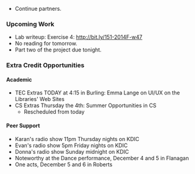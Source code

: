 * Continue partners.

### Upcoming Work

* Lab writeup: Exercise 4: <http://bit.ly/151-2014F-w47>
* No reading for tomorrow.
* Part two of the project due tonight.

### Extra Credit Opportunities

#### Academic

* TEC Extras TODAY at 4:15 in Burling: Emma Lange on UI/UX on
  the Libraries' Web Sites
* CS Extras Thursday the 4th: Summer Opportunities in CS
    * Rescheduled from today

#### Peer Support

* Karan's radio show 11pm Thursday nights on KDIC
* Evan's radio show 5pm Friday nights on KDIC 
* Donna's radio show Sunday midnight on KDIC
* Noteworthy at the Dance performance, December 4 and 5 in Flanagan
* One acts, December 5 and 6 in Roberts
